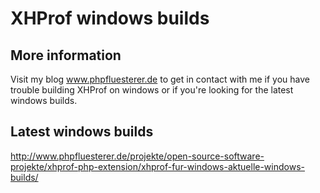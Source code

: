 XHProf windows builds
===

More information
-------------------------
Visit my blog www.phpfluesterer.de to get in contact with me if you have trouble building XHProf on windows or if you're looking for the latest windows builds.


Latest windows builds
-------------------------
http://www.phpfluesterer.de/projekte/open-source-software-projekte/xhprof-php-extension/xhprof-fur-windows-aktuelle-windows-builds/